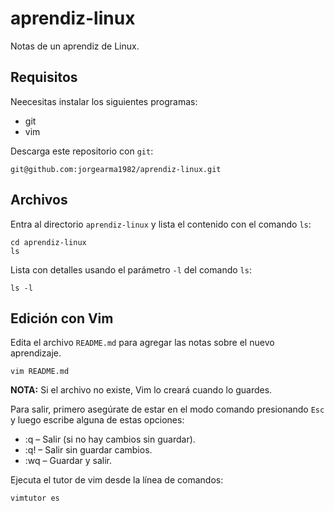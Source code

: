 # aprendiz-linux

Notas de un aprendiz de Linux.

## Requisitos

Neecesitas instalar los siguientes programas:

* git
* vim

Descarga este repositorio con `git`:

```shell
git@github.com:jorgearma1982/aprendiz-linux.git
```

## Archivos

Entra al directorio `aprendiz-linux` y lista el contenido con el comando `ls`:

```shell
cd aprendiz-linux
ls
```

Lista con detalles usando el parámetro `-l` del comando `ls`:

```shell
ls -l
```

## Edición con Vim

Edita el archivo `README.md` para agregar las notas sobre el nuevo aprendizaje.

```shell
vim README.md
```

**NOTA:** Si el archivo no existe, Vim lo creará cuando lo guardes.

Para salir, primero asegúrate de estar en el modo comando presionando `Esc` y luego escribe alguna de estas opciones:

* :q – Salir (si no hay cambios sin guardar).
* :q! – Salir sin guardar cambios.
* :wq – Guardar y salir.

Ejecuta el tutor de vim desde la línea de comandos:

```shell
vimtutor es
```
